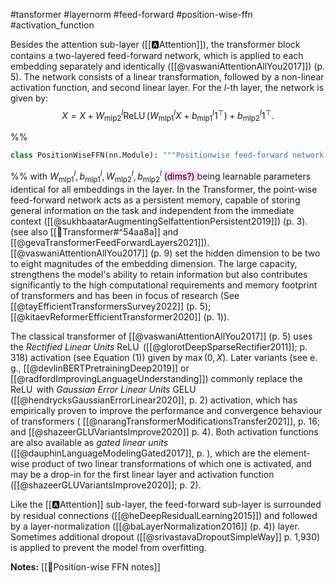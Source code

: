 
#tansformer #layernorm #feed-forward #position-wise-ffn #activation_function 

Besides the attention sub-layer ([[🅰️Attention]]), the transformer block contains a two-layered feed-forward network, which is applied to each embedding separately and identically ([[@vaswaniAttentionAllYou2017]]) (p. 5). The network consists of a linear transformation, followed by a non-linear activation function, and second linear layer. For the $l$-th layer, the network is given by:
$$
\tag{1}
X = X+W_{\mathrm{mlp} 2}^l \operatorname{ReLU}\left(W_{\mathrm{mlp} 1}^l X+b_{\mathrm{mlp} 1}^l 1^{\top}\right)+b_{\mathrm{mlp} 2}^l 1^{\top}.
$$

%%
```python
class PositionWiseFFN(nn.Module): """Positionwise feed-forward network.""" def __init__(self, ffn_num_input, ffn_num_hiddens, ffn_num_outputs, **kwargs): super(PositionWiseFFN, self).__init__(**kwargs) self.dense1 = nn.Linear(ffn_num_input, ffn_num_hiddens) self.relu = nn.ReLU() self.dense2 = nn.Linear(ffn_num_hiddens, ffn_num_outputs) def forward(self, X): return self.dense2(self.relu(self.dense1(X)))
```
%%
with $W_{\text{mlp1}}^{l}, b_{\text{mlp1}}^{l},W_{\text{mlp2}}^{l}, b_{\text{mlp2}}^{l}$ <mark style="background: #FFB8EBA6;"> (dims?) </mark>being learnable parameters identical for all embeddings in the layer. In the Transformer, the point-wise feed-forward network acts as a persistent memory, capable of storing general information on the task and independent from the immediate context ([[@sukhbaatarAugmentingSelfattentionPersistent2019]]) (p. 3). (see also [[🤖Transformer#^54aa8a]] and [[@gevaTransformerFeedForwardLayers2021]]). [[@vaswaniAttentionAllYou2017]] (p. 9) set the hidden dimension to be two to eight magnitudes of the embedding dimension. The large capacity, strengthens the model's ability to retain information but also contributes significantly to the high computational requirements and memory footprint of transformers and has been in focus of research (See [[@tayEfficientTransformersSurvey2022]] (p. 5); [[@kitaevReformerEfficientTransformer2020]] (p. 1)).  

The classical transformer of [[@vaswaniAttentionAllYou2017]] (p. 5) uses the *Rectified Linear Units* $\operatorname{ReLU}$ ([[@glorotDeepSparseRectifier2011]]; p. 318) activation (see Equation (1)) given by $\max(0,X)$. Later variants (see e. g., [[@devlinBERTPretrainingDeep2019]] or [[@radfordImprovingLanguageUnderstanding]]) commonly replace the $\operatorname{ReLU}$ with *Gaussian Error Linear Units* $\operatorname{GELU}$ ([[@hendrycksGaussianErrorLinear2020]], p. 2) activation, which has empirically proven to improve the performance and convergence behaviour of transformers ( [[@narangTransformerModificationsTransfer2021]], p. 16; and [[@shazeerGLUVariantsImprove2020]] p. 4). Both activation functions are also available as *gated linear units* ([[@dauphinLanguageModelingGated2017]], p. ), which are the element-wise product of two linear transformations of which one is activated, and may be a drop-in for the first linear layer and activation function ([[@shazeerGLUVariantsImprove2020]]; p. 2).

Like the [[🅰️Attention]] sub-layer, the feed-forward sub-layer is surrounded by residual connections ([[@heDeepResidualLearning2015]]) and followed by a layer-normalization ([[@baLayerNormalization2016]] (p. 4)) layer. Sometimes additional dropout ([[@srivastavaDropoutSimpleWay]] p. 1,930) is applied to prevent the model from overfitting. 

**Notes:**
[[🎱Position-wise FFN notes]]